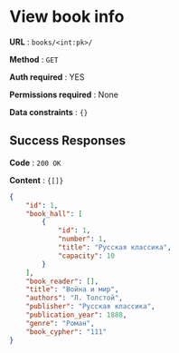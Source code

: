 # View book info

**URL** : `books/<int:pk>/`

**Method** : `GET`

**Auth required** : YES

**Permissions required** : None

**Data constraints** : `{}`

## Success Responses

**Code** : `200 OK`

**Content** : `{[]}`

```json
{
    "id": 1,
    "book_hall": [
        {
            "id": 1,
            "number": 1,
            "title": "Русская классика",
            "capacity": 10
        }
    ],
    "book_reader": [],
    "title": "Война и мир",
    "authors": "Л. Толстой",
    "publisher": "Русская классика",
    "publication_year": 1888,
    "genre": "Роман",
    "book_cypher": "111"
}
```

